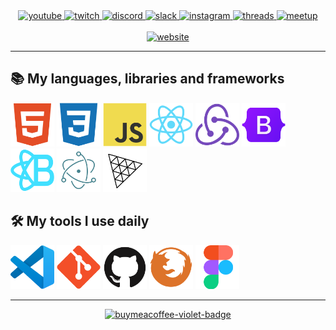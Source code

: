 <div align="center">
  <a href="https://youtube.com/" target="_blank">
    <img src="https://img.shields.io/badge/youtube-%23FF0032.svg?&style=for-the-badge&logo=youtube&logoColor=white" alt="youtube"/>
  </a>
  <a href="https://twitch.com/" target="_blank">
    <img src="https://img.shields.io/badge/twitch-%23A96FFF.svg?&style=for-the-badge&logo=twitch&logoColor=white" alt="twitch"/>
  </a>
  <a href="https://discord.com/" target="_blank">
    <img src="https://img.shields.io/badge/discord-%237289DA.svg?&style=for-the-badge&logo=discord&logoColor=white" alt="discord"/>
  </a>
  <a href="https://slack.com/" target="_blank">
    <img src="https://img.shields.io/badge/slack-%232EB47D.svg?&style=for-the-badge&logo=slack&logoColor=white" alt="slack"/>
  </a>
  <a href="https://instagram.com/" target="_blank">
    <img src="https://img.shields.io/badge/instagram-%234169e1.svg?&style=for-the-badge&logo=instagram&logoColor=white" alt="instagram"/>
  </a>
  <a href="https://www.threads.net/" target="_blank">
    <img src="https://img.shields.io/badge/threads-%23000000.svg?&style=for-the-badge&logo=threads&logoColor=white" alt="threads"/>
  </a>
  <a href="https://meetup.com/" target="_blank">
    <img src="https://img.shields.io/badge/meetup-%23f6405f.svg?&style=for-the-badge&logo=meetup&logoColor=white" alt="meetup"/>
  </a>
</div>
<br>
<div align="center">
  <a href="#" target="_blank">
    <img src="https://img.shields.io/badge/www.irfanoezen.com-%23ffff00.svg?&style=for-the-badge&logoColor=black" alt="website" style="width: 200px; height: 40px;"/>
  </a>
</div>

---

## 📚 My languages, libraries and frameworks

<a href="#"><img src="https://github.com/devicons/devicon/blob/master/icons/html5/html5-plain.svg" alt="" width="70" title="HTML"/></a>
<a href="#"><img src="https://github.com/devicons/devicon/blob/master/icons/css3/css3-plain.svg" alt="" width="70" title="CSS"/></a>
<a href="#"><img src="https://github.com/devicons/devicon/blob/master/icons/javascript/javascript-original.svg" alt="" width="70" title="Javascript"/></a>
<a href="#"><img src="https://github.com/devicons/devicon/blob/master/icons/react/react-original.svg" alt="" width="70" title="React"/></a>
<a href="#"><img src="https://github.com/devicons/devicon/blob/master/icons/redux/redux-original.svg" alt="" width="70" title="Redux"/></a>
<a href="#"><img src="https://github.com/devicons/devicon/blob/master/icons/bootstrap/bootstrap-original.svg" alt="" width="70" title="Bootstrap"/></a>
<a href="#"><img src="https://github.com/devicons/devicon/blob/master/icons/reactbootstrap/reactbootstrap-original.svg" alt="" width="70" title="React+Bootstrap"/></a>
<a href="#"><img src="https://github.com/devicons/devicon/blob/master/icons/electron/electron-original.svg" alt="" width="70" title="Electron.js"/></a>
<a href="#"><img src="https://github.com/devicons/devicon/blob/master/icons/threejs/threejs-original.svg" alt="" width="70" title="Three.js"/></a>

## 🛠️ My tools I use daily

<a href="#"><img src="https://github.com/devicons/devicon/blob/master/icons/vscode/vscode-original.svg" alt="" width="70" title="VS Code"/></a>
<a href="#"><img src="https://github.com/devicons/devicon/blob/master/icons/git/git-original.svg" alt="" width="70" title="Git"/></a>
<a href="#"><img src="https://github.com/devicons/devicon/blob/master/icons/github/github-original.svg" alt="" width="70" title="GitHub"/></a>
<a href="#"><img src="https://github.com/devicons/devicon/blob/master/icons/firefox/firefox-plain.svg" alt="" width="70" title="Firefox Dev Edition"/></a>
<a href="#"><img src="https://github.com/devicons/devicon/blob/master/icons/figma/figma-original.svg" alt="" width="70" title="Figma"/></a>
<a href="#"><img src="" alt="" width="70" title="Figma"/></a>

---

<div align="center">
<a href="https://www.buymeacoffee.com/" target="_blank" title="buymeacoffee">
  <img src="https://iili.io/JoQ1HUQ.md.png"  alt="buymeacoffee-violet-badge" style="width: 200px; height: 50px;"/>
</a>
